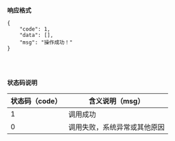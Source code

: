 <br>
<br>

**响应格式**
```
{
    "code": 1,
    "data": [],
    "msg": "操作成功！"
}
```
<br>
<br>

**状态码说明**

| 状态码（code）   | 含义说明（msg）                                        |
| -------------- | ----------------------------------------------------- |
| 1              | 调用成功                                               |
| 0              | 调用失败，系统异常或其他原因                              |






